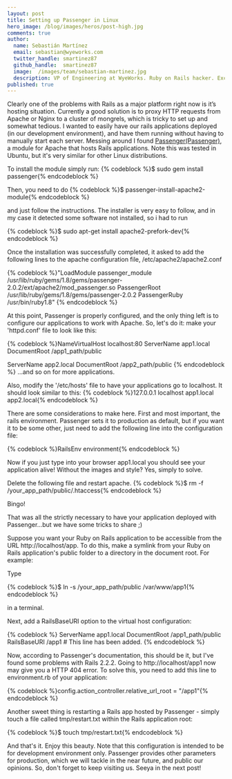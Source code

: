 ```yaml
---
layout: post
title: Setting up Passenger in Linux
hero_image: /blog/images/heros/post-high.jpg
comments: true
author:
  name: Sebastián Martínez
  email: sebastian@wyeworks.com
  twitter_handle: smartinez87
  github_handle:  smartinez87
  image:  /images/team/sebastian-martinez.jpg
  description: VP of Engineering at WyeWorks. Ruby on Rails hacker. ExceptionNotification maintainer. Coffee & bacon lover.
published: true
---
```

Clearly one of the problems with Rails as a major platform right now is it’s hosting situation. Currently a good solution is to proxy HTTP requests from Apache or Nginx to a cluster of mongrels, which is tricky to set up and somewhat tedious. I wanted to easily have our rails applications deployed (in our development environment), and have them running without having to manually start each server. Messing around I found [Passenger(Passenger)](http://www.modrails.com/), a module for Apache that hosts Rails applications. Note this was tested in Ubuntu, but it's very similar for other Linux distributions.

<!--more-->

To install the module simply run:
{% codeblock %}$ sudo gem install passenger{% endcodeblock %}

Then, you need to do
{% codeblock %}$ passenger-install-apache2-module{% endcodeblock %}

and just follow the instructions. The installer is very easy to follow, and in my case it detected some software not installed, so i had to run 

{% codeblock %}$ sudo apt-get install apache2-prefork-dev{% endcodeblock %}

Once the installation was successfully completed, it asked to add the following lines to the apache configuration file, /etc/apache2/apache2.conf

{% codeblock %}"LoadModule passenger_module /usr/lib/ruby/gems/1.8/gems/passenger-2.0.2/ext/apache2/mod_passenger.so
PassengerRoot /usr/lib/ruby/gems/1.8/gems/passenger-2.0.2
PassengerRuby /usr/bin/ruby1.8"
{% endcodeblock %}

At this point, Passenger is properly configured, and the only thing left is to configure our applications to work with Apache.
So, let's do it: make your 'httpd.conf' file to look like this:

{% codeblock %}NameVirtualHost localhost:80
<VirtualHost localhost:80>
      ServerName app1.local
      DocumentRoot /app1_path/public
</VirtualHost>

<VirtualHost localhost:80>
      ServerName app2.local
      DocumentRoot /app2_path/public
</VirtualHost>
{% endcodeblock %}
...and so on for more applications.

Also, modify the '/etc/hosts' file to have your applications go to localhost. It should look similar to this:
{% codeblock %}127.0.0.1       localhost app1.local app2.local{% endcodeblock %}

There are some considerations to make here. First and most important, the rails environment. Passenger sets it to production as default, but if you want it to be some other, just need to add the following line into the configuration file:

{% codeblock %}RailsEnv environment{% endcodeblock %}

Now if you just type into your browser app1.local you should see your application alive!
Without the images and style? Yes, simply to solve.

Delete the following file and restart apache.
{% codeblock %}$ rm -f /your_app_path/public/.htaccess{% endcodeblock %} 

Bingo!

That was all the strictly necessary to have your application deployed with Passenger...but we have some tricks to share ;)

Suppose you want your Ruby on Rails application to be accessible from the URL http://localhost/app.
To do this, make a symlink from your Ruby on Rails application's public folder to a directory in the document root. For example:

Type

{% codeblock %}$ ln -s /your_app_path/public /var/www/app1{% endcodeblock %}

in a terminal.

Next, add a RailsBaseURI option to the virtual host configuration:

{% codeblock %}
<VirtualHost localhost:80>
    ServerName app1.local
    DocumentRoot /app1_path/public
    RailsBaseURI /app1                # This line has been added.
</VirtualHost>
{% endcodeblock %}

Now, according to Passenger's documentation, this should be it, but I've found some problems with Rails 2.2.2. Going to http://localhost/app1 now may give you a HTTP 404 error. To solve this, you need to add this line to environment.rb of your application:

{% codeblock %}config.action_controller.relative_url_root = "/app1"{% endcodeblock %}

Another sweet thing is restarting a Rails app hosted by Passenger - simply touch a file called tmp/restart.txt within the Rails application root:

{% codeblock %}$ touch tmp/restart.txt{% endcodeblock %}

And that's it. Enjoy this beauty.
Note that this configuration is intended to be for development environment only. Passenger provides other parameters for production, which we will tackle in the near future, and public our opinions. So, don't forget to keep visiting us. Seeya in the next post!
